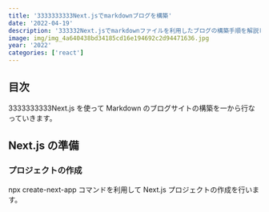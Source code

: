 ```yaml
---
title: '3333333333Next.jsでmarkdownブログを構築'
date: '2022-04-19'
description: '333332Next.jsでmarkdownファイルを利用したブログの構築手順を解説しています。'
image: img/img_4a640438bd34185cd16e194692c2d94471636.jpg
year: '2022'
categories: ['react']
---
```


## 目次

3333333333Next.js を使って Markdown のブログサイトの構築を一から行なっていきます。

## Next.js の準備

### プロジェクトの作成

npx create-next-app コマンドを利用して Next.js プロジェクトの作成を行います。